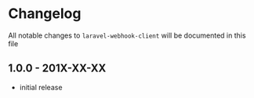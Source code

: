 # Changelog

All notable changes to `laravel-webhook-client` will be documented in this file

## 1.0.0 - 201X-XX-XX

- initial release
